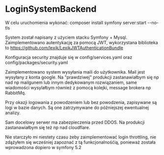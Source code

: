 # LoginSystemBackend

W celu uruchomienia wykonać:
composer install
symfony server:start --no-tls

System został napisany z użyciem stacku Symfony + Mysql.
Zaimplementowano autentykację za pomocą JWT, wykorzystana biblioteka to https://github.com/lexik/LexikJWTAuthenticationBundle

Konfiguracja security znajduje się w config/services.yaml oraz config/packages/security.yaml

Zaimplementowano system wysyłania maili do użytkownika. Mail jest wysyłany z konta google. Na "prawdziwej" produkcji zastanawiałbym się np nad np mailgunem lub innym dedykowanym rozwiązaniem, same wiadomości wysylałbym również z pomocą kolejki, message brokera np RabbitMq.
 
Przy okazji logowania z powodzeniem lub bez powodzenia, zapisywane są logi w bazie danych. Są one zatrzymywane do późniejszej ewentualnej analizy.

Sam docelowy serwer ma zabezpieczenia przed DDOS. Na produkcji zastanawiałbym się też np nad cloudflare.

Nie starczyło mi niestety czasu żeby zaimplementować login throttling, nie zdążyłem się wcześniej zapoznać z tą funkcjonalnośćią, ponieważ została wprowadzona dopiero w symfony 5.2

